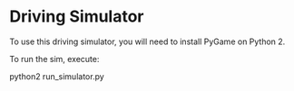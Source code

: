 # Driving Simulator

To use this driving simulator, you will need to install PyGame on Python 2.


To run the sim, execute:

python2 run_simulator.py

